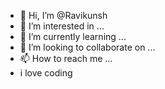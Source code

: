 - 👋 Hi, I’m @Ravikunsh
- 👀 I’m interested in ...
- 🌱 I’m currently learning ...
- 💞️ I’m looking to collaborate on ...
- 📫 How to reach me ...
- i love coding

<!---
Ravikunsh/Ravikunsh is a ✨ special ✨ repository because its `README.md` (this file) appears on your GitHub profile.
You can click the Preview link to take a look at your changes.
--->
